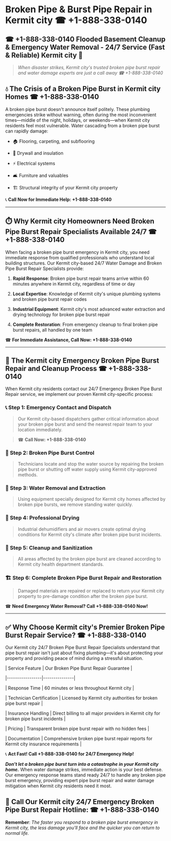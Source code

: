 # Broken Pipe & Burst Pipe Repair in Kermit city ☎ +1-888-338-0140  
## ☎ +1-888-338-0140 Flooded Basement Cleanup & Emergency Water Removal - 24/7 Service (Fast & Reliable) Kermit city 🚨  

> *When disaster strikes, Kermit city's trusted broken pipe burst repair and water damage experts are just a call away ☎ +1-888-338-0140*  

## 💧 The Crisis of a Broken Pipe Burst in Kermit city Homes ☎ +1-888-338-0140  

A broken pipe burst doesn't announce itself politely. These plumbing emergencies strike without warning, often during the most inconvenient times—middle of the night, holidays, or weekends—when Kermit city residents feel most vulnerable. Water cascading from a broken pipe burst can rapidly damage:  

* 🏠 Flooring, carpeting, and subflooring  
* 🧱 Drywall and insulation  
* ⚡ Electrical systems  
* 🛋️ Furniture and valuables  
* 🏗️ Structural integrity of your Kermit city property  

📞 **Call Now for Immediate Help: +1-888-338-0140**  

---  

## ⏱️ Why Kermit city Homeowners Need Broken Pipe Burst Repair Specialists Available 24/7 ☎ +1-888-338-0140  

When facing a broken pipe burst emergency in Kermit city, you need immediate response from qualified professionals who understand local building structures. Our Kermit city-based 24/7 Water Damage and Broken Pipe Burst Repair Specialists provide:  

1. **Rapid Response**: Broken pipe burst repair teams arrive within 60 minutes anywhere in Kermit city, regardless of time or day  
2. **Local Expertise**: Knowledge of Kermit city's unique plumbing systems and broken pipe burst repair codes  
3. **Industrial Equipment**: Kermit city's most advanced water extraction and drying technology for broken pipe burst repair  
4. **Complete Restoration**: From emergency cleanup to final broken pipe burst repairs, all handled by one team  

☎ **For Immediate Assistance, Call Now: +1-888-338-0140**  

---  

## 🔧 The Kermit city Emergency Broken Pipe Burst Repair and Cleanup Process ☎ +1-888-338-0140  

When Kermit city residents contact our 24/7 Emergency Broken Pipe Burst Repair service, we implement our proven Kermit city-specific process:  

### 📞 Step 1: Emergency Contact and Dispatch  
> Our Kermit city-based dispatchers gather critical information about your broken pipe burst and send the nearest repair team to your location immediately.  
> ☎ **Call Now: +1-888-338-0140**  

### 🚿 Step 2: Broken Pipe Burst Control  
> Technicians locate and stop the water source by repairing the broken pipe burst or shutting off water supply using Kermit city-approved methods.  

### 🌊 Step 3: Water Removal and Extraction  
> Using equipment specially designed for Kermit city homes affected by broken pipe bursts, we remove standing water quickly.  

### 💨 Step 4: Professional Drying  
> Industrial dehumidifiers and air movers create optimal drying conditions for Kermit city's climate after broken pipe burst incidents.  

### 🧼 Step 5: Cleanup and Sanitization  
> All areas affected by the broken pipe burst are cleaned according to Kermit city health department standards.  

### 🏗️ Step 6: Complete Broken Pipe Burst Repair and Restoration  
> Damaged materials are repaired or replaced to return your Kermit city property to pre-damage condition after the broken pipe burst.  

☎ **Need Emergency Water Removal? Call +1-888-338-0140 Now!**  

---  

## ✅ Why Choose Kermit city's Premier Broken Pipe Burst Repair Service? ☎ +1-888-338-0140  

Our Kermit city 24/7 Broken Pipe Burst Repair Specialists understand that pipe burst repair isn't just about fixing plumbing—it's about protecting your property and providing peace of mind during a stressful situation.  

| Service Feature | Our Broken Pipe Burst Repair Guarantee |  
|-----------------|---------------|  
| Response Time | 60 minutes or less throughout Kermit city |  
| Technician Certification | Licensed by Kermit city authorities for broken pipe burst repair |  
| Insurance Handling | Direct billing to all major providers in Kermit city for broken pipe burst incidents |  
| Pricing | Transparent broken pipe burst repair with no hidden fees |  
| Documentation | Comprehensive broken pipe burst repair reports for Kermit city insurance requirements |  

📞 **Act Fast! Call +1-888-338-0140 for 24/7 Emergency Help!**  

***Don't let a broken pipe burst turn into a catastrophe in your Kermit city home.*** When water damage strikes, immediate action is your best defense. Our emergency response teams stand ready 24/7 to handle any broken pipe burst emergency, providing expert pipe burst repair and water damage mitigation when Kermit city residents need it most.  

## 📱 Call Our Kermit city 24/7 Emergency Broken Pipe Burst Repair Hotline: ☎ +1-888-338-0140  

**Remember**: *The faster you respond to a broken pipe burst emergency in Kermit city, the less damage you'll face and the quicker you can return to normal life.*